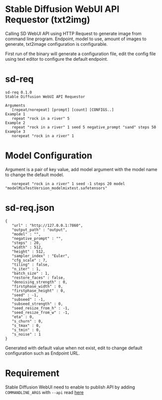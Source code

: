 # Stable Diffusion WebUI API Requestor (txt2img)
Calling SD WebUI API using HTTP Request to generate image from command line program. Endpoint, model to use, amount of images to generate, txt2image configuration is configurable.

First run of the binary will generate a configuration file, edit the config file using text editor to configure the default endpoint.

# sd-req
```
sd-req 0.1.0
Stable Diffusion WebUI API Requestor

Arguments
   [repeat/norepeat] [prompt] [count] [CONFIGS..]
Example 1
   repeat "rock in a river" 5
Example 2
   repeat "rock in a river" 1 seed 5 negative_prompt "sand" steps 50
Example 3
   norepeat "rock in a river" 1
```

# Model Configuration
Argument is a pair of key value, add model argument with the model name to change the default model.
```
   norepeat "rock in a river" 1 seed -1 steps 20 model "modelMixTestVersion_modelmixtest.safetensors"
```

# sd-req.json
```
{
   "url" : "http://127.0.0.1:7860",
   "output_path" : "output",
   "model" : "",
   "negative_prompt" : "",
   "steps" : 20,
   "width" : 512,
   "height" : 512,
   "sampler_index" : "Euler",
   "cfg_scale" : 7,
   "tiling" : false,
   "n_iter" : 1,
   "batch_size" : 1,
   "restore_faces" : false,
   "denoising_strength" : 0,
   "firstphase_width" : 0,
   "firstphase_height" : 0,
   "seed" : -1,
   "subseed" : -1,
   "subseed_strength" : 0,
   "seed_resize_from_h" : -1,
   "seed_resize_from_w" : -1,
   "eta" : 0,
   "s_churn" : 0,
   "s_tmax" : 0,
   "s_tmin" : 0,
   "s_noise" : 1
}
```
Generated with default value when not exist, edit to change default configuration such as Endpoint URL.

# Requirement
Stable Diffusion WebUI need to enable to publish API by adding `COMMANDLINE_ARGS` with `--api` read [here](https://github.com/AUTOMATIC1111/stable-diffusion-webui/wiki/Command-Line-Arguments-and-Settings)
